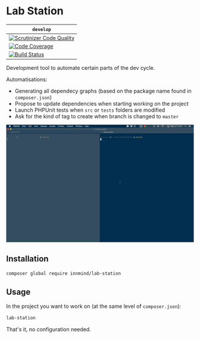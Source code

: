 # Lab Station

| `develop` |
|-----------|
| [![Scrutinizer Code Quality](https://scrutinizer-ci.com/g/Innmind/LabStation/badges/quality-score.png?b=develop)](https://scrutinizer-ci.com/g/Innmind/LabStation/?branch=develop) |
| [![Code Coverage](https://scrutinizer-ci.com/g/Innmind/LabStation/badges/coverage.png?b=develop)](https://scrutinizer-ci.com/g/Innmind/LabStation/?branch=develop) |
| [![Build Status](https://scrutinizer-ci.com/g/Innmind/LabStation/badges/build.png?b=develop)](https://scrutinizer-ci.com/g/Innmind/LabStation/build-status/develop) |

Development tool to automate certain parts of the dev cycle.

Automatisations:
- Generating all dependecy graphs (based on the package name found in `composer.json`)
- Propose to update dependencies when starting working on the project
- Launch PHPUnit tests when `src` or `tests` folders are modified
- Ask for the kind of tag to create when branch is changed to `master`

![](example.gif)

## Installation

```sh
composer global require innmind/lab-station
```

## Usage

In the project you want to work on (at the same level of `composer.json`):

```sh
lab-station
```

That's it, no configuration needed.
